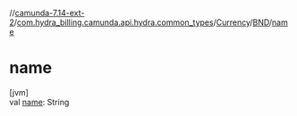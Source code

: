 //[camunda-7.14-ext-2](../../../../index.md)/[com.hydra_billing.camunda.api.hydra.common_types](../../index.md)/[Currency](../index.md)/[BND](index.md)/[name](name.md)

# name

[jvm]\
val [name](name.md): String
